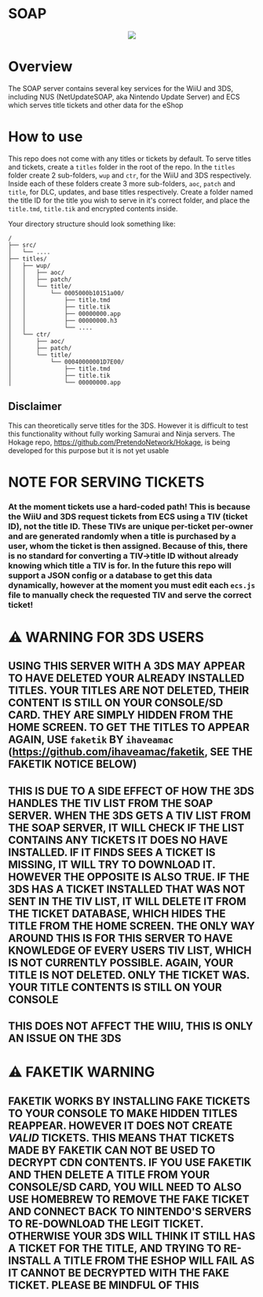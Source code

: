 # SOAP

<p align="center">
    <a href="https://discord.gg/DThgbba" target="_blank">
        <img src="https://discordapp.com/api/guilds/408718485913468928/widget.png?style=banner3">
    </a>
</p>

# Overview
The SOAP server contains several key services for the WiiU and 3DS, including NUS (NetUpdateSOAP, aka Nintendo Update Server) and ECS which serves title tickets and other data for the eShop

# How to use
This repo does not come with any titles or tickets by default. To serve titles and tickets, create a `titles` folder in the root of the repo. In the `titles` folder create 2 sub-folders, `wup` and `ctr`, for the WiiU and 3DS respectively. Inside each of these folders create 3 more sub-folders, `aoc`, `patch` and `title`, for DLC, updates, and base titles respectively. Create a folder named the title ID for the title you wish to serve in it's correct folder, and place the `title.tmd`, `title.tik` and encrypted contents inside.

Your directory structure should look something like:

```
/
├── src/
│   └── ....
├── titles/
│   ├── wup/
│   │   ├── aoc/
│   │   ├── patch/
│   │   └── title/
│   │       └── 0005000b10151a00/
│   │           ├── title.tmd
│   │           ├── title.tik
│   │           ├── 00000000.app
│   │           ├── 00000000.h3
│   │           └── ....
│   └── ctr/
│       ├── aoc/
│       ├── patch/
│       └── title/
│           └── 00040000001D7E00/
│               ├── title.tmd
│               ├── title.tik
│               └── 00000000.app
```

## Disclaimer
This can theoretically serve titles for the 3DS. However it is difficult to test this functionality without fully working Samurai and Ninja servers. The Hokage repo, https://github.com/PretendoNetwork/Hokage, is being developed for this purpose but it is not yet usable

# NOTE FOR SERVING TICKETS
### At the moment tickets use a hard-coded path! This is because the WiiU and 3DS request tickets from ECS using a TIV (ticket ID), not the title ID. These TIVs are unique per-ticket per-owner and are generated randomly when a title is purchased by a user, whom the ticket is then assigned. Because of this, there is no standard for converting a TIV->title ID without already knowing which title a TIV is for. In the future this repo will support a JSON config or a database to get this data dynamically, however at the moment you must edit each `ecs.js` file to manually check the requested TIV and serve the correct ticket!

# :warning: WARNING FOR 3DS USERS
## USING THIS SERVER WITH A 3DS MAY APPEAR TO HAVE DELETED YOUR ALREADY INSTALLED TITLES. YOUR TITLES ARE NOT DELETED, THEIR CONTENT IS STILL ON YOUR CONSOLE/SD CARD. THEY ARE SIMPLY HIDDEN FROM THE HOME SCREEN. TO GET THE TITLES TO APPEAR AGAIN, USE `faketik` BY `ihaveamac` (https://github.com/ihaveamac/faketik, SEE THE FAKETIK NOTICE BELOW)

## THIS IS  DUE TO A SIDE EFFECT OF HOW THE 3DS HANDLES THE TIV LIST FROM THE SOAP SERVER. WHEN THE 3DS GETS A TIV LIST FROM THE SOAP SERVER, IT WILL CHECK IF THE LIST CONTAINS ANY TICKETS IT DOES NO HAVE INSTALLED. IF IT FINDS SEES A TICKET IS MISSING, IT WILL TRY TO DOWNLOAD IT. HOWEVER THE OPPOSITE IS ALSO TRUE. IF THE 3DS HAS A TICKET INSTALLED THAT WAS NOT SENT IN THE TIV LIST, IT WILL DELETE IT FROM THE TICKET DATABASE, WHICH HIDES THE TITLE FROM THE HOME SCREEN. THE ONLY WAY AROUND THIS IS FOR THIS SERVER TO HAVE KNOWLEDGE OF EVERY USERS TIV LIST, WHICH IS NOT CURRENTLY POSSIBLE. AGAIN, YOUR TITLE IS NOT DELETED. ONLY THE TICKET WAS. YOUR TITLE CONTENTS IS STILL ON YOUR CONSOLE

## THIS DOES NOT AFFECT THE WIIU, THIS IS ONLY AN ISSUE ON THE 3DS

# :warning: FAKETIK WARNING
## FAKETIK WORKS BY INSTALLING FAKE TICKETS TO YOUR CONSOLE TO MAKE HIDDEN TITLES REAPPEAR. HOWEVER IT DOES NOT CREATE _VALID_ TICKETS. THIS MEANS THAT TICKETS MADE BY FAKETIK CAN **NOT** BE USED TO DECRYPT CDN CONTENTS. IF YOU USE FAKETIK AND THEN DELETE A TITLE FROM YOUR CONSOLE/SD CARD, YOU WILL NEED TO ALSO USE HOMEBREW TO REMOVE THE FAKE TICKET AND CONNECT BACK TO NINTENDO'S SERVERS TO RE-DOWNLOAD THE LEGIT TICKET. OTHERWISE YOUR 3DS WILL THINK IT STILL HAS A TICKET FOR THE TITLE, AND TRYING TO RE-INSTALL A TITLE FROM THE ESHOP WILL FAIL AS IT CANNOT BE DECRYPTED WITH THE FAKE TICKET. PLEASE BE MINDFUL OF THIS